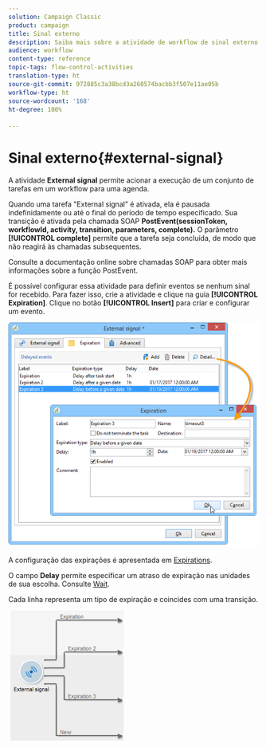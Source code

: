```yaml
---
solution: Campaign Classic
product: campaign
title: Sinal externo
description: Saiba mais sobre a atividade de workflow de sinal externo
audience: workflow
content-type: reference
topic-tags: flow-control-activities
translation-type: ht
source-git-commit: 972885c3a38bcd3a260574bacbb3f507e11ae05b
workflow-type: ht
source-wordcount: '168'
ht-degree: 100%

---
```



# Sinal externo{#external-signal}

A atividade **External signal** permite acionar a execução de um conjunto de tarefas em um workflow para uma agenda.

Quando uma tarefa &quot;External signal&quot; é ativada, ela é pausada indefinidamente ou até o final do período de tempo especificado. Sua transição é ativada pela chamada SOAP **PostEvent(sessionToken, workflowId, activity, transition, parameters, complete).** O parâmetro **[!UICONTROL complete]** permite que a tarefa seja concluída, de modo que não reagirá às chamadas subsequentes.

Consulte a documentação online sobre chamadas SOAP para obter mais informações sobre a função PostEvent.

É possível configurar essa atividade para definir eventos se nenhum sinal for recebido. Para fazer isso, crie a atividade e clique na guia **[!UICONTROL Expiration]**. Clique no botão **[!UICONTROL Insert]** para criar e configurar um evento.

![](assets/edit_signal.png)

A configuração das expirações é apresentada em [Expirations](../../workflow/using/defining-approvals.md).

O campo **Delay** permite especificar um atraso de expiração nas unidades de sua escolha. Consulte [Wait](../../workflow/using/wait.md).

Cada linha representa um tipo de expiração e coincides com uma transição.

![](assets/external_sign_diag.png)

